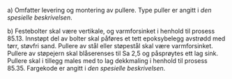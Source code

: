 a) Omfatter levering og montering av pullere. Type puller er angitt i *den spesielle beskrivelsen*.

b) Festebolter skal være vertikale, og varmforsinket i henhold til prosess 85.13. Innstøpt del av bolter skal påføres et tett epoksybelegg avstrødd med tørr, støvfri sand.
Pullere av stål eller støpestål skal være varmforsinket. Pullere av støpejern skal blåserenses til Sa 2,5 og påsprøytes ett lag sink. Pullere skal i tillegg males med to lag dekkmaling i henhold til prosess 85.35. Fargekode er angitt i *den spesielle beskrivelsen*.

